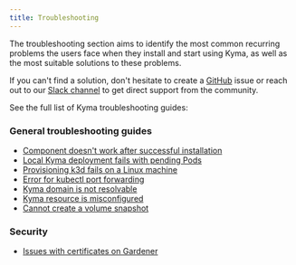 ```yaml
---
title: Troubleshooting
---
```


The troubleshooting section aims to identify the most common recurring problems the users face when they install and start using Kyma, as well as the most suitable solutions to these problems.

If you can't find a solution, don't hesitate to create a [GitHub](https://github.com/kyma-project/kyma/issues) issue or reach out to our [Slack channel](http://slack.kyma-project.io/) to get direct support from the community.

See the full list of Kyma troubleshooting guides:

### General troubleshooting guides

- [Component doesn't work after successful installation](./01-component-installation-fails.md)
- [Local Kyma deployment fails with pending Pods](./01-deplyoment-fails-pending-pods.md)
- [Provisioning k3d fails on a Linux machine](./01-k3d-fails-on-linux.md)
- [Error for kubectl port forwarding](./01-kube-troubleshoot-kubectl-port-forward.md)
- [Kyma domain is not resolvable](./01-kyma-domain-unresolvable.md)
- [Kyma resource is misconfigured](./01-resources-misconfigured.md)
- [Cannot create a volume snapshot](./01-volume-backup.md)

### Security

- [Issues with certificates on Gardener](./security/sec-01-certificates-gardener.md)